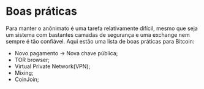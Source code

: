 # Boas práticas
Para manter o anônimato é uma tarefa relativamente difícil, mesmo que seja um sistema com bastantes camadas de segurança e uma exchange nem sempre é tão confiável. Aqui estão uma lista de boas práticas para Bitcoin:


- Novo pagamento -> Nova chave pública;
- TOR browser;
- Virtual Private Network(VPN);
- Mixing;
- CoinJoin;